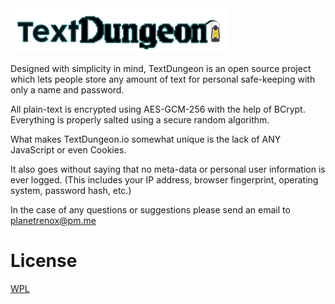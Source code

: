 <a href="https://textdungeon.io/">
<img src="/WebContent/htmlresources/img/logo.png?raw=true" alt="alt text" width="350px" >
</a>

Designed with simplicity in mind, TextDungeon is an open source project 
which lets people store any amount of text for personal safe-keeping 
with only a name and password.
   
All plain-text is encrypted using AES-GCM-256 with the help of BCrypt. Everything is properly salted using a secure random algorithm. 
   
What makes TextDungeon.io somewhat unique is the lack of ANY JavaScript or even Cookies.

It also goes without saying that no meta-data or personal user information is ever logged.
(This includes your IP address, browser fingerprint, operating system, password hash, etc.)

In the case of any questions or suggestions please send an email to planetrenox@pm.me

# License
[WPL](https://github.com/PlanetRenox/TextDungeon.io/blob/master/LICENSE) 
   
